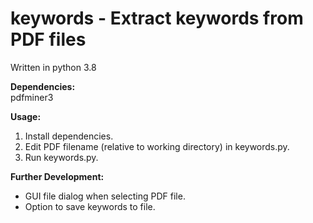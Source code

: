 # keywords - Extract keywords from PDF files

Written in python 3.8  

**Dependencies:**   
pdfminer3    

**Usage:**  
1. Install dependencies.
2. Edit PDF filename (relative to working directory) in keywords.py.  
3. Run keywords.py.


**Further Development:**
* GUI file dialog when selecting PDF file.
* Option to save keywords to file.
